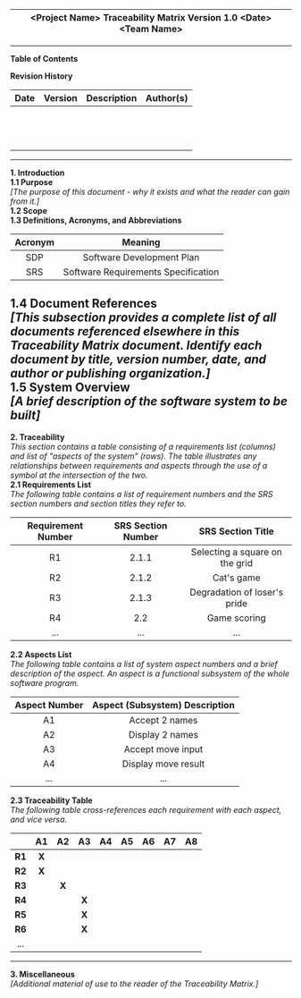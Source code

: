 

| \<Project Name\> Traceability Matrix Version 1.0 \<Date\> \<Team Name\> |
| :---: |

---

**Table of Contents**

**Revision History**

| Date | Version | Description | Author(s) |
| :---: | :---: | :---: | :---: |
|   |   |   |   |
|   |   |   |   |
|   |   |   |   |

---

**1\. Introduction**  
**1.1 Purpose**  
*\[The purpose of this document \- why it exists and what the reader can gain from it.\]*  
**1.2 Scope**  
**1.3 Definitions, Acronyms, and Abbreviations**

| Acronym | Meaning |
| :---: | :---: |
| SDP | Software Development Plan |
| SRS | Software Requirements Specification |

**1.4 Document References**  
*\[This subsection provides a complete list of all documents referenced elsewhere in this Traceability Matrix document. Identify each document by title, version number, date, and author or publishing organization.\]*  
**1.5 System Overview**  
*\[A brief description of the software system to be built\]*  
---

**2\. Traceability**  
*This section contains a table consisting of a requirements list (columns) and list of "aspects of the system" (rows). The table illustrates any relationships between requirements and aspects through the use of a symbol at the intersection of the two.*  
**2.1 Requirements List**  
*The following table contains a list of requirement numbers and the SRS section numbers and section titles they refer to.*

| Requirement Number | SRS Section Number | SRS Section Title |
| :---: | :---: | :---: |
| R1 | 2.1.1 | Selecting a square on the grid |
| R2 | 2.1.2 | Cat's game |
| R3 | 2.1.3 | Degradation of loser's pride |
| R4 | 2.2 | Game scoring |
| ... | ... | ... |

**2.2 Aspects List**  
*The following table contains a list of system aspect numbers and a brief description of the aspect. An aspect is a functional subsystem of the whole software program.*

| Aspect Number | Aspect (Subsystem) Description |
| :---: | :---: |
| A1 | Accept 2 names |
| A2 | Display 2 names |
| A3 | Accept move input |
| A4 | Display move result |
| ... | ... |

**2.3 Traceability Table**  
*The following table cross-references each requirement with each aspect, and vice versa.*

|   | A1 | A2 | A3 | A4 | A5 | A6 | A7 | A8 |
| :---: | :---: | :---: | :---: | :---: | :---: | :---: | :---: | :---: |
| **R1** | **X** |   |   |   |   |   |   |   |
| **R2** | **X** |   |   |   |   |   |   |   |
| **R3** |   | **X** |   |   |   |   |   |   |
| **R4** |   |   | **X** |   |   |   |   |   |
| **R5** |   |   | **X** |   |   |   |   |   |
| **R6** |   |   | **X** |   |   |   |   |   |
| ... |   |   |   |   |   |   |   |   |

---

**3\. Miscellaneous**  
*\[Additional material of use to the reader of the Traceability Matrix.\]*  
